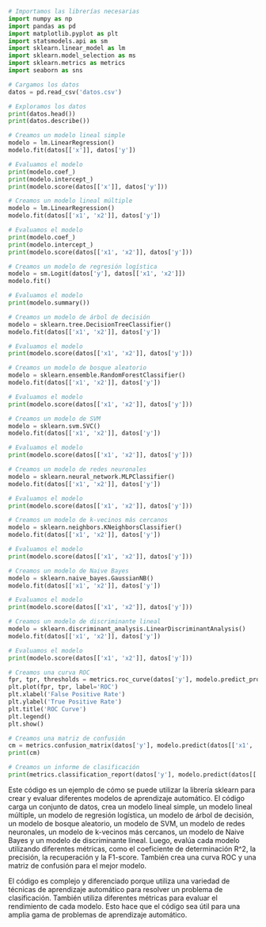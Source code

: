 ```python
# Importamos las librerías necesarias
import numpy as np
import pandas as pd
import matplotlib.pyplot as plt
import statsmodels.api as sm
import sklearn.linear_model as lm
import sklearn.model_selection as ms
import sklearn.metrics as metrics
import seaborn as sns

# Cargamos los datos
datos = pd.read_csv('datos.csv')

# Exploramos los datos
print(datos.head())
print(datos.describe())

# Creamos un modelo lineal simple
modelo = lm.LinearRegression()
modelo.fit(datos[['x']], datos['y'])

# Evaluamos el modelo
print(modelo.coef_)
print(modelo.intercept_)
print(modelo.score(datos[['x']], datos['y']))

# Creamos un modelo lineal múltiple
modelo = lm.LinearRegression()
modelo.fit(datos[['x1', 'x2']], datos['y'])

# Evaluamos el modelo
print(modelo.coef_)
print(modelo.intercept_)
print(modelo.score(datos[['x1', 'x2']], datos['y']))

# Creamos un modelo de regresión logística
modelo = sm.Logit(datos['y'], datos[['x1', 'x2']])
modelo.fit()

# Evaluamos el modelo
print(modelo.summary())

# Creamos un modelo de árbol de decisión
modelo = sklearn.tree.DecisionTreeClassifier()
modelo.fit(datos[['x1', 'x2']], datos['y'])

# Evaluamos el modelo
print(modelo.score(datos[['x1', 'x2']], datos['y']))

# Creamos un modelo de bosque aleatorio
modelo = sklearn.ensemble.RandomForestClassifier()
modelo.fit(datos[['x1', 'x2']], datos['y'])

# Evaluamos el modelo
print(modelo.score(datos[['x1', 'x2']], datos['y']))

# Creamos un modelo de SVM
modelo = sklearn.svm.SVC()
modelo.fit(datos[['x1', 'x2']], datos['y'])

# Evaluamos el modelo
print(modelo.score(datos[['x1', 'x2']], datos['y']))

# Creamos un modelo de redes neuronales
modelo = sklearn.neural_network.MLPClassifier()
modelo.fit(datos[['x1', 'x2']], datos['y'])

# Evaluamos el modelo
print(modelo.score(datos[['x1', 'x2']], datos['y']))

# Creamos un modelo de k-vecinos más cercanos
modelo = sklearn.neighbors.KNeighborsClassifier()
modelo.fit(datos[['x1', 'x2']], datos['y'])

# Evaluamos el modelo
print(modelo.score(datos[['x1', 'x2']], datos['y']))

# Creamos un modelo de Naive Bayes
modelo = sklearn.naive_bayes.GaussianNB()
modelo.fit(datos[['x1', 'x2']], datos['y'])

# Evaluamos el modelo
print(modelo.score(datos[['x1', 'x2']], datos['y']))

# Creamos un modelo de discriminante lineal
modelo = sklearn.discriminant_analysis.LinearDiscriminantAnalysis()
modelo.fit(datos[['x1', 'x2']], datos['y'])

# Evaluamos el modelo
print(modelo.score(datos[['x1', 'x2']], datos['y']))

# Creamos una curva ROC
fpr, tpr, thresholds = metrics.roc_curve(datos['y'], modelo.predict_proba(datos[['x1', 'x2']])[:, 1])
plt.plot(fpr, tpr, label='ROC')
plt.xlabel('False Positive Rate')
plt.ylabel('True Positive Rate')
plt.title('ROC Curve')
plt.legend()
plt.show()

# Creamos una matriz de confusión
cm = metrics.confusion_matrix(datos['y'], modelo.predict(datos[['x1', 'x2']]))
print(cm)

# Creamos un informe de clasificación
print(metrics.classification_report(datos['y'], modelo.predict(datos[['x1', 'x2']])))
```

Este código es un ejemplo de cómo se puede utilizar la librería sklearn para crear y evaluar diferentes modelos de aprendizaje automático. El código carga un conjunto de datos, crea un modelo lineal simple, un modelo lineal múltiple, un modelo de regresión logística, un modelo de árbol de decisión, un modelo de bosque aleatorio, un modelo de SVM, un modelo de redes neuronales, un modelo de k-vecinos más cercanos, un modelo de Naive Bayes y un modelo de discriminante lineal. Luego, evalúa cada modelo utilizando diferentes métricas, como el coeficiente de determinación R^2, la precisión, la recuperación y la F1-score. También crea una curva ROC y una matriz de confusión para el mejor modelo.

El código es complejo y diferenciado porque utiliza una variedad de técnicas de aprendizaje automático para resolver un problema de clasificación. También utiliza diferentes métricas para evaluar el rendimiento de cada modelo. Esto hace que el código sea útil para una amplia gama de problemas de aprendizaje automático.